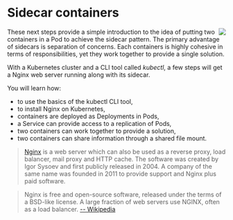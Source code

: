 # Sidecar containers #

<img align="right" src="/javajon/courses/kubernetes-fundamentals/sidecar/assets/paralyzed-dog.jpg">

These next steps provide a simple introduction to the idea of putting two containers in a Pod to achieve the sidecar pattern. The primary advantage of sidecars is separation of concerns. Each containers is highly cohesive in terms of responsibilities, yet they work together to provide a single solution.

With a Kubernetes cluster and a CLI tool called _kubectl_, a few steps will get a Nginx web server running along with its sidecar.

You will learn how:

- to use the basics of the kubectl CLI tool,
- to install Nginx on Kubernetes,
- containers are deployed as Deployments in Pods,
- a Service can provide access to a replication of Pods,
- two containers can work together to provide a solution,
- two containers can share information through a shared file mount.

> [Nginx](https://www.nginx.com) is a web server which can also be used as a reverse proxy, load balancer, mail proxy and HTTP cache. The software was created by Igor Sysoev and first publicly released in 2004. A company of the same name was founded in 2011 to provide support and Nginx plus paid software.

> Nginx is free and open-source software, released under the terms of a BSD-like license. A large fraction of web servers use NGINX, often as a load balancer. [-- Wikipedia](https://en.wikipedia.org/wiki/Nginx)